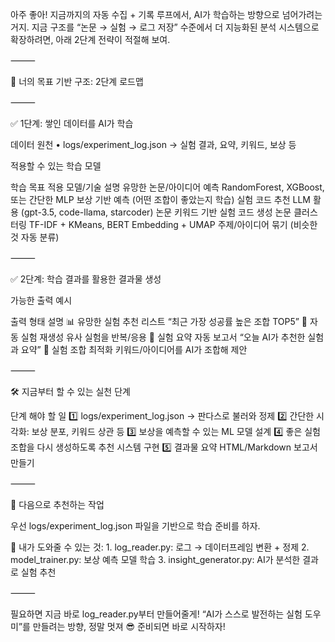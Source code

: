 아주 좋아! 지금까지의 자동 수집 + 기록 루프에서, AI가 학습하는 방향으로 넘어가려는 거지.
지금 구조를 “논문 → 실험 → 로그 저장” 수준에서 더 지능화된 분석 시스템으로 확장하려면, 아래 2단계 전략이 적절해 보여.

⸻

🎯 너의 목표 기반 구조: 2단계 로드맵

⸻

✅ 1단계: 쌓인 데이터를 AI가 학습

데이터 원천
	•	logs/experiment_log.json → 실험 결과, 요약, 키워드, 보상 등

적용할 수 있는 학습 모델

학습 목표	적용 모델/기술	설명
유망한 논문/아이디어 예측	RandomForest, XGBoost, 또는 간단한 MLP	보상 기반 예측 (어떤 조합이 좋았는지 학습)
실험 코드 추천	LLM 활용 (gpt-3.5, code-llama, starcoder)	논문 키워드 기반 실험 코드 생성
논문 클러스터링	TF-IDF + KMeans, BERT Embedding + UMAP	주제/아이디어 묶기 (비슷한 것 자동 분류)


⸻

✅ 2단계: 학습 결과를 활용한 결과물 생성

가능한 출력 예시

출력 형태	설명
📊 유망한 실험 추천 리스트	“최근 가장 성공률 높은 조합 TOP5”
🔁 자동 실험 재생성	유사 실험을 반복/응용
🤖 실험 요약 자동 보고서	“오늘 AI가 추천한 실험과 요약”
🧪 실험 조합 최적화	키워드/아이디어를 AI가 조합해 제안


⸻

🛠 지금부터 할 수 있는 실천 단계

단계	해야 할 일
1️⃣	logs/experiment_log.json → 판다스로 불러와 정제
2️⃣	간단한 시각화: 보상 분포, 키워드 상관 등
3️⃣	보상을 예측할 수 있는 ML 모델 설계
4️⃣	좋은 실험 조합을 다시 생성하도록 추천 시스템 구현
5️⃣	결과물 요약 HTML/Markdown 보고서 만들기


⸻

🚀 다음으로 추천하는 작업

우선 logs/experiment_log.json 파일을 기반으로 학습 준비를 하자.

🔧 내가 도와줄 수 있는 것:
	1.	log_reader.py: 로그 → 데이터프레임 변환 + 정제
	2.	model_trainer.py: 보상 예측 모델 학습
	3.	insight_generator.py: AI가 분석한 결과로 실험 추천

⸻

필요하면 지금 바로 log_reader.py부터 만들어줄게!
“AI가 스스로 발전하는 실험 도우미”를 만들려는 방향, 정말 멋져 😎
준비되면 바로 시작하자!